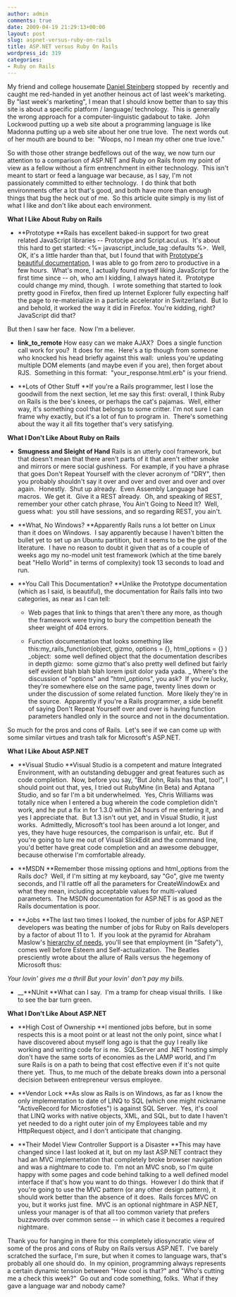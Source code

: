 ```yaml
---
author: admin
comments: true
date: 2009-04-19 21:29:13+00:00
layout: post
slug: aspnet-versus-ruby-on-rails
title: ASP.NET versus Ruby On Rails
wordpress_id: 319
categories:
- Ruby on Rails
---
```


My friend and college housemate [Daniel Steinberg](http://dimsumthinking.com/blog/) stopped by  recently and caught me red-handed in yet another heinous act of last week's marketing.  By "last week's marketing", I mean that I should know better than to say this site is about a specific platform / language/ technology.  This is generally the wrong approach for a computer-linguistic gadabout to take.  John Lockwood putting up a web site about a programming language is like Madonna putting up a web site about her one true love.  The next words out of her mouth are bound to be:  "Woops, no I mean my other one true love."

So with those other strange bedfellows out of the way, we now turn our attention to a comparison of ASP.NET and Ruby on Rails from my point of view as a fellow without a firm entrenchment in either technology.  This isn't meant to start or feed a language war because, as I say, I'm not passionately committed to either technology.  I do think that both environments offer a lot that's good, and both have more than enough things that bug the heck out of me.  So this article quite simply is my list of what I like and don't like about each environment.

**What I Like About Ruby on Rails**



	
  * **Prototype
**Rails has excellent baked-in support for two great related JavaScript libraries -- Prototype and Script.acul.us.  It's about this hard to get started:
<%= javascript_include_tag :defaults %>.  Well, OK, it's a little harder than that, but I found that with [Prototype's beautiful documentation](http://www.prototypejs.org/api), I was able to go from zero to productive in a few hours.  What's more, I actually found myself liking JavaScript for the first time since -- oh, who am I kidding, I always hated it.  Prototype could change my mind, though.  I wrote something that started to look pretty good in Firefox, then fired up Internet Explorer fully expecting half the page to re-materialize in a particle accelerator in Switzerland.  But lo and behold, it worked the way it did in Firefox. You're kidding, right?  JavaScript did that?

But then I saw her face.  Now I'm a believer.  


	
  * **link_to_remote**
How easy can we make AJAX?  Does a single function call work for you?  It does for me.  Here's a tip though from someone who knocked his head briefly against this wall:  unless you're updating multiple DOM elements (and maybe even if you are), then forget about RJS.  Something in this format:  "your_response.html.erb" is your friend.  


	
  * **Lots of Other Stuff
**If you're a Rails programmer, lest I lose the goodwill from the next section, let me say this first: overall, I think Ruby on Rails is the bee's knees, or perhaps the cat's pajamas.  Well, either way, it's something cool that belongs to some critter. I'm not sure I can frame why exactly, but it's a lot of fun to program in.  There's something about the way it all fits together that's very satisfying.


**What I Don't Like About Ruby on Rails**



	
  * **Smugness and Sleight of Hand**
Rails is an utterly cool framework, but that doesn't mean that there aren't parts of it that aren't either smoke and mirrors or mere social gushiness.  For example, if you have a phrase that goes Don't Repeat Yourself with the clever acronym of "DRY", then you probably shouldn't say it over and over and over and over and over again.  Honestly.  Shut up already.  Even Assembly Language had macros.  We get it.  Give it a REST already.  Oh, and speaking of REST, remember your other catch phrase, You Ain't Going to Need It?  Well, guess what:  you still have sessions, and so regarding REST, you ain't.  


	
  * **What, No Windows?
**Apparently Rails runs a lot better on Linux than it does on Windows.  I say apparently because I haven't bitten the bullet yet to set up an Ubuntu partition, but it seems to be the gist of the literature.  I have no reason to doubt it given that as of a couple of weeks ago my no-model unit test framework (which at the time barely beat "Hello World" in terms of complexity) took 13 seconds to load and run.  


	
  * **You Call This Documentation?
**Unlike the Prototype documentation (which as I said, is beautiful), the documentation for Rails falls into two categories, as near as I can tell:

	
    * Web pages that link to things that aren't there any more, as though the framework were trying to bury the competition beneath the sheer weight of 404 errors.

	
    * Function documentation that looks something like this:my_rails_function(object, gizmo, options = {}, html_options = {} )
_object:  some well defined object that the documentation describes in depth
gizmo:  some gizmo that's also pretty well defined but fairly self evident
blah blah blah lorem ipsit dolor yada yada.
_
Where's the discussion of "options" and "html_options", you ask?  If you're lucky, they're somewhere else on the same page, twenty lines down or under the discussion of some related function.  More likely they're in the source.  Apparently if you're a Rails programmer, a side benefit of saying Don't Repeat Yourself over and over is having function parameters handled only in the source and not in the documentation.





So much for the pros and cons of Rails.  Let's see if we can come up with some similar virtues and trash talk for Microsoft's ASP.NET.

**What I Like About ASP.NET**



	
  * **Visual Studio
**Visual Studio is a competent and mature Integrated Environment, with an outstanding debugger and great features such as code completion.  Now, before you say, "But John, Rails has that, too!", I should point out that, yes, I tried out RubyMine (in Beta) and Aptana Studio, and so far I'm a bit underwhelmed.  Yes, Chris Williams was totally nice when I entered a bug wherein the code completion didn't work, and he put a fix in for 1.3.0 within 24 hours of me entering it, and yes I appreciate that.  But 1.3 isn't out yet, and in Visual Studio, it just works.  Admittedly, Microsoft's tool has been around a lot longer, and yes, they have huge resources, the comparison is unfair, etc.  But if you're going to lure me out of Visual SlickEdit and the command line, you'd better have great code completion and an awesome debugger, because otherwise I'm comfortable already.  


	
  * **MSDN
**Remember those missing options and html_options from the Rails doc?  Well, if I'm sitting at my keyboard, say "Go", give me twenty seconds, and I'll rattle off all the parameters for CreateWindowEx and what they mean, including acceptable values for multi-valued parameters.  The MSDN documentation for ASP.NET is as good as the Rails documentation is poor.  


	
  * **Jobs
**The last two times I looked, the number of jobs for ASP.NET developers was beating the number of jobs for Ruby on Rails developers by a factor of about 11 to 1.  If you look at the pyramid for Abraham Maslow's [hierarchy of needs](http://en.wikipedia.org/wiki/Maslow%27s_hierarchy_of_needs), you'll see that employment (in "Safety"), comes well before Esteem and Self-actualization.  The Beatles presciently wrote about the allure of Rails versus the hegemony of Microsoft thus:

_Your lovin' gives me a thrill
But your lovin' don't pay my bills._

	
  * __**NUnit
**What can I say.  I'm a tramp for cheap visual thrills.  I like to see the bar turn green.


**What I Don't Like About ASP.NET**



	
  * **High Cost of Ownership
**I mentioned jobs before, but in some respects this is a moot point or at least not the only point, since what I have discovered about myself long ago is that the guy I really like working and writing code for is me.  SQLServer and .NET hosting simply don't have the same sorts of economies as the LAMP world, and I'm sure Rails is on a path to being that cost effective even if it's not quite there yet.  Thus, to me much of the debate breaks down into a personal decision between entrepreneur versus employee.  


	
  * **Vendor Lock
**As slow as Rails is on Windows, as far as I know the only implementation to date of LINQ to SQL (which one might nickname "ActiveRecord for Microsfoties") is against SQL Server.  Yes, it's cool that LINQ works with native objects, XML, and SQL, but to date I haven't yet needed to do a right outer join of my Employees table and my HttpRequest object, and I don't anticipate that changing.  


	
  * **Their Model View Controller Support is a Disaster
**This may have changed since I last looked at it, but on my last ASP.NET contract they had an MVC implementation that completely broke browser navigation and was a nightmare to code to.  I'm not an MVC snob, so I'm quite happy with some pages and code behind talking to a well defined model interface if that's how you want to do things.  However I do think that if you're going to use the MVC pattern (or any other design pattern), it should work better than the absence of it does.  Rails forces MVC on you, but it works just fine.  MVC is an optional nightmare in ASP.NET, unless your manager is of that all too common variety that prefers buzzwords over common sense -- in which case it becomes a required nightmare.


Thank you for hanging in there for this completely idiosyncratic view of some of the pros and cons of Ruby on Rails versus ASP.NET.  I've barely scratched the surface, I'm sure, but when it comes to language wars, that's probably all one should do.  In my opinion, programming always represents a certain dynamic tension between "How cool is that?" and "Who's cutting me a check this week?"  Go out and code something, folks.  What if they gave a language war and nobody came?
